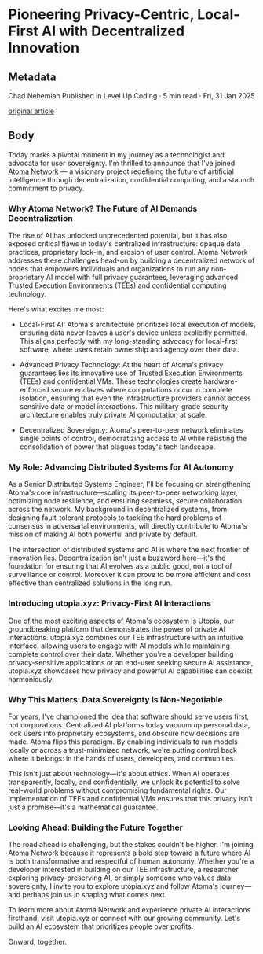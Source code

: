 # Pioneering Privacy-Centric, Local-First AI with Decentralized Innovation

## Metadata

Chad Nehemiah
Published in
Level Up Coding
·
5 min read
·
Fri, 31 Jan 2025

[original article]()

## Body

Today marks a pivotal moment in my journey as a technologist and advocate for user sovereignty. I'm thrilled to announce that I've joined [Atoma Network](https://atoma.network) — a visionary project redefining the future of artificial intelligence through decentralization, confidential computing, and a staunch commitment to privacy.

### Why Atoma Network? The Future of AI Demands Decentralization

The rise of AI has unlocked unprecedented potential, but it has also exposed critical flaws in today's centralized infrastructure: opaque data practices, proprietary lock-in, and erosion of user control. Atoma Network addresses these challenges head-on by building a decentralized network of nodes that empowers individuals and organizations to run any non-proprietary AI model with full privacy guarantees, leveraging advanced Trusted Execution Environments (TEEs) and confidential computing technology.

Here's what excites me most:

- Local-First AI: Atoma's architecture prioritizes local execution of models, ensuring data never leaves a user's device unless explicitly permitted. This aligns perfectly with my long-standing advocacy for local-first software, where users retain ownership and agency over their data.

- Advanced Privacy Technology: At the heart of Atoma's privacy guarantees lies its innovative use of Trusted Execution Environments (TEEs) and confidential VMs. These technologies create hardware-enforced secure enclaves where computations occur in complete isolation, ensuring that even the infrastructure providers cannot access sensitive data or model interactions. This military-grade security architecture enables truly private AI computation at scale.

- Decentralized Sovereignty: Atoma's peer-to-peer network eliminates single points of control, democratizing access to AI while resisting the consolidation of power that plagues today's tech landscape.

### My Role: Advancing Distributed Systems for AI Autonomy

As a Senior Distributed Systems Engineer, I'll be focusing on strengthening Atoma's core infrastructure—scaling its peer-to-peer networking layer, optimizing node resilience, and ensuring seamless, secure collaboration across the network. My background in decentralized systems, from designing fault-tolerant protocols to tackling the hard problems of consensus in adversarial environments, will directly contribute to Atoma's mission of making AI both powerful and private by default.

The intersection of distributed systems and AI is where the next frontier of innovation lies. Decentralization isn't just a buzzword here—it's the foundation for ensuring that AI evolves as a public good, not a tool of surveillance or control. Moreover it can prove to be more efficient and cost effective than centralized solutions in the long run.

### Introducing utopia.xyz: Privacy-First AI Interactions

One of the most exciting aspects of Atoma's ecosystem is [Utopia](https://utopia.xyz), our groundbreaking platform that demonstrates the power of private AI interactions. utopia.xyz combines our TEE infrastructure with an intuitive interface, allowing users to engage with AI models while maintaining complete control over their data. Whether you're a developer building privacy-sensitive applications or an end-user seeking secure AI assistance, utopia.xyz showcases how privacy and powerful AI capabilities can coexist harmoniously.

### Why This Matters: Data Sovereignty Is Non-Negotiable

For years, I've championed the idea that software should serve users first, not corporations. Centralized AI platforms today vacuum up personal data, lock users into proprietary ecosystems, and obscure how decisions are made. Atoma flips this paradigm. By enabling individuals to run models locally or across a trust-minimized network, we're putting control back where it belongs: in the hands of users, developers, and communities.

This isn't just about technology—it's about ethics. When AI operates transparently, locally, and confidentially, we unlock its potential to solve real-world problems without compromising fundamental rights. Our implementation of TEEs and confidential VMs ensures that this privacy isn't just a promise—it's a mathematical guarantee.

### Looking Ahead: Building the Future Together

The road ahead is challenging, but the stakes couldn't be higher. I'm joining Atoma Network because it represents a bold step toward a future where AI is both transformative and respectful of human autonomy. Whether you're a developer interested in building on our TEE infrastructure, a researcher exploring privacy-preserving AI, or simply someone who values data sovereignty, I invite you to explore utopia.xyz and follow Atoma's journey—and perhaps join us in shaping what comes next.

To learn more about Atoma Network and experience private AI interactions firsthand, visit utopia.xyz or connect with our growing community. Let's build an AI ecosystem that prioritizes people over profits.

Onward, together.